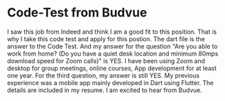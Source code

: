 # Code-Test from Budvue
I saw this job from Indeed and think I am a good fit to this position. That is why I take this code test and apply for this postion. The dart file is the answer to the Code Test.
And my answer for the question "Are you able to work from home? (Do you have a quiet desk location and minimum 80mps download speed for Zoom calls)" is YES. I have been using Zoom and desktop for group meetings, online courses, App development for at least one year.
For the third question, my answer is still YES. My previous experience was a mobile app mainly developed in Dart using Flutter. The details are included in my resume. I am excited to hear from Budvue.
